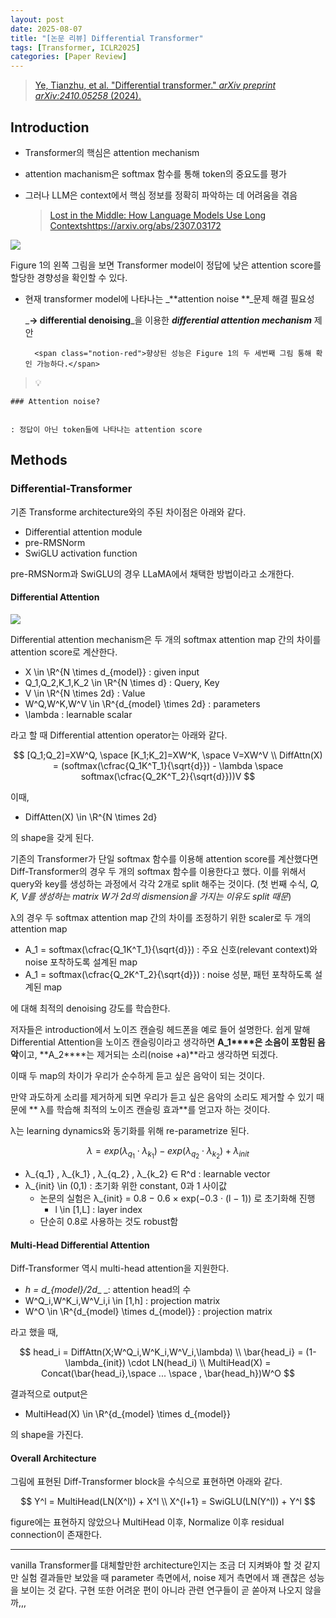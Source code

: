 ```yaml
---
layout: post
date: 2025-08-07
title: "[논문 리뷰] Differential Transformer"
tags: [Transformer, ICLR2025]
categories: [Paper Review]
---
```


> [Ye, Tianzhu, et al. "Differential transformer." ](https://arxiv.org/abs/2410.05258)[_arXiv preprint arXiv:2410.05258_](https://arxiv.org/abs/2410.05258)[ (2024).](https://arxiv.org/abs/2410.05258)



## Introduction

- Transformer의 핵심은 attention mechanism
- attention machanism은 softmax 함수를 통해 token의 중요도를 평가
- 그러나 LLM은 context에서 핵심 정보를 정확히 파악하는 데 어려움을 겪음

	> [Lost in the Middle: How Language Models Use Long Contextshttps://arxiv.org/abs/2307.03172](https://arxiv.org/abs/2307.03172)


![](https://prod-files-secure.s3.us-west-2.amazonaws.com/542b861c-36a8-4051-84e5-8804b6728dba/9083ea56-691a-4752-ae26-47f403431ac8/image.png?X-Amz-Algorithm=AWS4-HMAC-SHA256&X-Amz-Content-Sha256=UNSIGNED-PAYLOAD&X-Amz-Credential=ASIAZI2LB466UPVQLT5Q%2F20250911%2Fus-west-2%2Fs3%2Faws4_request&X-Amz-Date=20250911T150126Z&X-Amz-Expires=3600&X-Amz-Security-Token=IQoJb3JpZ2luX2VjEJ%2F%2F%2F%2F%2F%2F%2F%2F%2F%2F%2FwEaCXVzLXdlc3QtMiJHMEUCIQC1xEx3VrZ2h9DQsMTUyWYLPAC%2Bv89qzE8rQmtec6z8iQIgKxQubT1np6z%2BzYobEPJOdrvBO97xMlJacRqXolh39Poq%2FwMIFxAAGgw2Mzc0MjMxODM4MDUiDKX710RdC%2BAx%2B5gNqSrcA2bs5b3C6yaSE1xSVUEBase%2Fu1yXDdkawc%2Focg8Pv1b5Hnl7uqy8XHzc%2Bf50TXYpPWTrwdv7IR0JvUsP5ipanuVOVtrLF7Ku0Wucx6n5n7h%2FNk1BsB%2BU6G6tlge%2Fow9Nqvu0Z5DQsyswr8adyiLKaas%2FsEiQSpYC38UJgT4lBj6ZiHlnzvuZfMqp53C7LLzPYbIUqharegKbVZTe6R4ewGVGmqj8Btn2yWeAM6lSofth4As7uo66Zfl4nOT9JwpZtml36b1oHIg%2F77wTo8V63nCiNB5EcIA6EWQ%2F7H0sNK8cLOgDrLWrrVrzC11e1N3n4x5l4k1Y4hF8CLQwbxZTIUNVbOH%2F9tiHa0IF8arFfaaXarm9rwTk2a1AesMXjh%2F%2BCdhx0hA%2BuhoCo0SY41dJeqmGA54Na7onQMq1rhXtu%2FxT1dMv7gNdwBPQqPrUvDWwrwyB86UVTljwz23zx8purog1%2BuhrIOy8os2aGLWDXTZmKQq%2FOIrFi6ublAaXeYTYero%2Fx1Bp6FVUSj%2BfkAoa84D5i%2BJLZtyVFXyFBRf8okVibqgnNobdEUhAXrIri9MP8fPX%2FBmeYGOA9XZ7SIHRPKHYT%2FOg%2BdCTnsOkA8HnG0TG74GZKYC3mz%2BJPvu%2FMNO2i8YGOqUBB%2BZBHcwBea8YT2jdEfLTlkIsp0DbLHwDSzgPnpsE61wgbqvlwim96EsG07g0%2FqcV%2F7WSfvs007ervwaiQfLu%2BFS6K644pREpkxl3D%2FEAp47SYUeF9h8otIbqkYAkQ%2Fk7dzSfJ0jAr2Lo8JJs0SUQUSWO4GiQcVPzdC2IgrAsvjd8ah0QBjTZN2g2%2BsuabQL6qLHYbnN5utfa974iCvx0X4IMxnJK&X-Amz-Signature=e3f0d1dbcc6f6b52d1883ed8f638e9011952417cd7530a716c780142c23529cc&X-Amz-SignedHeaders=host&x-amz-checksum-mode=ENABLED&x-id=GetObject)


Figure 1의 왼쪽 그림을 보면 Transformer model이 정답에 낮은 attention score를 할당한 경향성을 확인할 수 있다.

- 현재 transformer model에 나타나는 _**attention noise **_문제 해결 필요성

	_**→ differential denoising**_을 이용한 _**differential attention mechanism**_ 제안


		<span class="notion-red">향상된 성능은 Figure 1의 두 세번째 그림 통해 확인 가능하다.</span>


> 💡 


	### Attention noise?


	: 정답이 아닌 token들에 나타나는 attention score



## Methods



### Differential-Transformer


기존 Transforme architecture와의 주된 차이점은 아래와 같다.

- Differential attention module
- pre-RMSNorm
- SwiGLU activation function

pre-RMSNorm과 SwiGLU의 경우 LLaMA에서 채택한 방법이라고 소개한다.



#### Differential Attention


![](https://prod-files-secure.s3.us-west-2.amazonaws.com/542b861c-36a8-4051-84e5-8804b6728dba/116d70b2-1963-4810-9167-f4c7d8a06e8f/image.png?X-Amz-Algorithm=AWS4-HMAC-SHA256&X-Amz-Content-Sha256=UNSIGNED-PAYLOAD&X-Amz-Credential=ASIAZI2LB466UPVQLT5Q%2F20250911%2Fus-west-2%2Fs3%2Faws4_request&X-Amz-Date=20250911T150126Z&X-Amz-Expires=3600&X-Amz-Security-Token=IQoJb3JpZ2luX2VjEJ%2F%2F%2F%2F%2F%2F%2F%2F%2F%2F%2FwEaCXVzLXdlc3QtMiJHMEUCIQC1xEx3VrZ2h9DQsMTUyWYLPAC%2Bv89qzE8rQmtec6z8iQIgKxQubT1np6z%2BzYobEPJOdrvBO97xMlJacRqXolh39Poq%2FwMIFxAAGgw2Mzc0MjMxODM4MDUiDKX710RdC%2BAx%2B5gNqSrcA2bs5b3C6yaSE1xSVUEBase%2Fu1yXDdkawc%2Focg8Pv1b5Hnl7uqy8XHzc%2Bf50TXYpPWTrwdv7IR0JvUsP5ipanuVOVtrLF7Ku0Wucx6n5n7h%2FNk1BsB%2BU6G6tlge%2Fow9Nqvu0Z5DQsyswr8adyiLKaas%2FsEiQSpYC38UJgT4lBj6ZiHlnzvuZfMqp53C7LLzPYbIUqharegKbVZTe6R4ewGVGmqj8Btn2yWeAM6lSofth4As7uo66Zfl4nOT9JwpZtml36b1oHIg%2F77wTo8V63nCiNB5EcIA6EWQ%2F7H0sNK8cLOgDrLWrrVrzC11e1N3n4x5l4k1Y4hF8CLQwbxZTIUNVbOH%2F9tiHa0IF8arFfaaXarm9rwTk2a1AesMXjh%2F%2BCdhx0hA%2BuhoCo0SY41dJeqmGA54Na7onQMq1rhXtu%2FxT1dMv7gNdwBPQqPrUvDWwrwyB86UVTljwz23zx8purog1%2BuhrIOy8os2aGLWDXTZmKQq%2FOIrFi6ublAaXeYTYero%2Fx1Bp6FVUSj%2BfkAoa84D5i%2BJLZtyVFXyFBRf8okVibqgnNobdEUhAXrIri9MP8fPX%2FBmeYGOA9XZ7SIHRPKHYT%2FOg%2BdCTnsOkA8HnG0TG74GZKYC3mz%2BJPvu%2FMNO2i8YGOqUBB%2BZBHcwBea8YT2jdEfLTlkIsp0DbLHwDSzgPnpsE61wgbqvlwim96EsG07g0%2FqcV%2F7WSfvs007ervwaiQfLu%2BFS6K644pREpkxl3D%2FEAp47SYUeF9h8otIbqkYAkQ%2Fk7dzSfJ0jAr2Lo8JJs0SUQUSWO4GiQcVPzdC2IgrAsvjd8ah0QBjTZN2g2%2BsuabQL6qLHYbnN5utfa974iCvx0X4IMxnJK&X-Amz-Signature=c858b75bf285bfc2c2b277842ddf8ffccfa8ae432c4f0290c2a5060c319afc48&X-Amz-SignedHeaders=host&x-amz-checksum-mode=ENABLED&x-id=GetObject)


Differential attention mechanism은 두 개의 softmax attention map 간의 차이를 attention score로 계산한다.

- X \in \R^{N \times d\_{model}} : given input
- Q\_1,Q\_2,K\_1,K\_2 \in \R^{N \times d} : Query, Key
- V \in \R^{N \times 2d} : Value
- W^Q,W^K,W^V \in \R^{d\_{model} \times 2d} : parameters
- \lambda : learnable scalar

라고 할 때 Differential attention operator는 아래와 같다.


$$
[Q_1;Q_2]=XW^Q, \space [K_1;K_2]=XW^K, \space V=XW^V \\
DiffAttn(X) = (softmax(\cfrac{Q_1K^T_1}{\sqrt{d}}) - \lambda \space softmax(\cfrac{Q_2K^T_2}{\sqrt{d}}))V
$$


이때,

- DiffAtten(X) \in \R^{N \times 2d}

의 shape을 갖게 된다.


기존의 Transformer가 단일 softmax 함수를 이용해 attention score를 계산했다면 Diff-Transformer의 경우 두 개의 softmax 함수를 이용한다고 했다. 이를 위해서 query와 key를 생성하는 과정에서 각각 2개로 split 해주는 것이다. <span class="notion-red">(첫 번째 수식, </span><span class="notion-red">_Q, K, V를 생성하는 matrix W가 2d의 dismension을 가지는 이유도 split 때문_</span><span class="notion-red">)</span>


 λ의 경우 두 softmax attention map 간의 차이를 조정하기 위한 scaler로 두 개의 attention map

- A\_1 = softmax(\cfrac{Q\_1K^T\_1}{\sqrt{d}}) : 주요 신호(relevant context)와 noise 포착하도록 설계된 map
- A\_1 = softmax(\cfrac{Q\_2K^T\_2}{\sqrt{d}}) : noise 성분, 패턴 포착하도록 설계된 map 

에 대해 최적의 denoising 강도를 학습한다.


저자들은 introduction에서 노이즈 캔슬링 헤드폰을 예로 들어 설명한다. 쉽게 말해 Differential Attention을 노이즈 캔슬링이라고 생각하면 **A\_1****은 소음이 포함된 음악**이고, **A\_2****는 제거되는 소리(noise +a)**라고 생각하면 되겠다. 


이때 두 map의 차이가 우리가 순수하게 듣고 싶은 음악이 되는 것이다. 


만약 과도하게 소리를 제거하게 되면 우리가 듣고 싶은 음악의 소리도 제거할 수 있기 때문에 ** λ를 학습해 최적의 노이즈 캔슬링 효과**를 얻고자 하는 것이다.


λ는 learning dynamics와 동기화를 위해 re-parametrize 된다.


$$
\lambda = exp(\lambda_{q_1} \cdot \lambda_{k_1}) - exp(\lambda_{q_2} \cdot \lambda_{k_2}) + \lambda_{init}
$$

- λ\_{q\_1} , λ\_{k\_1} , λ\_{q\_2} , λ\_{k\_2} ∈ R^d : learnable vector
- λ\_{init} \in (0,1) : 초기화 위한 constant, 0과 1 사이값
	- 논문의 실험은 λ\_{init} = 0.8 − 0.6 × exp(−0.3 · (l − 1)) 로 초기화해 진행
		- l \in [1,L] : layer index
	- 단순히 0.8로 사용하는 것도 robust함


#### **Multi-Head Differential Attention**


Diff-Transformer 역시 multi-head attention을 지원한다.

- _h = d\_{model}/2d__ _: attention head의 수
- W^Q\_i,W^K\_i,W^V\_i,i \in [1,h] : projection matrix
- W^O \in \R^{d\_{model} \times d\_{model}} : projection matrix

라고 했을 때,


$$
head_i = DiffAttn(X;W^Q_i,W^K_i,W^V_i,\lambda) \\
\bar{head_i} = (1-\lambda_{init}) \cdot LN(head_i) \\
MultiHead(X) = Concat(\bar{head_i},\space ... \space , \bar{head_h})W^O
$$


결과적으로 output은

- MultiHead(X) \in \R^{d\_{model} \times d\_{model}}

의 shape을 가진다.



#### Overall Architecture


그림에 표현된 Diff-Transformer block을 수식으로 표현하면 아래와 같다.


$$
Y^l = MultiHead(LN(X^l)) + X^l \\
X^{l+1} = SwiGLU(LN(Y^l)) + Y^l
$$


figure에는 표현하지 않았으나 MultiHead 이후, Normalize 이후 residual connection이 존재한다.


---


vanilla Transformer를 대체할만한 architecture인지는 조금 더 지켜봐야 할 것 같지만 실험 결과들만 보았을 때 parameter 측면에서, noise 제거 측면에서 꽤 괜찮은 성능을 보이는 것 같다. 구현 또한 어려운 편이 아니라 관련 연구들이 곧 쏟아져 나오지 않을까,,,

